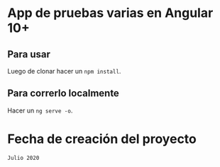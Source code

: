 # App de pruebas varias en Angular 10+

## Para usar
Luego de clonar hacer un `npm install`.

## Para correrlo localmente
Hacer un `ng serve -o`.

# Fecha de creación del proyecto
`Julio 2020`